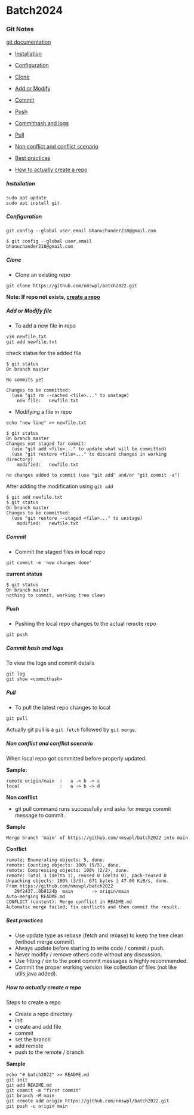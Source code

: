 # Batch2024

### Git Notes

[git documentation](https://git-scm.com/docs)


- [Installation](#installation)
- [Configuration](#configuration)
- [Clone](#clone)
- [Add or Modify](#add-or-modify-file)
- [Commit](#commit)
- [Push](#push)
- [Commithash and logs](#commit-hash-and-logs)

- [Pull](#pull)
- [Non conflict and conflict scenario](#non-conflict-and-conflict-scenario)
- [Best practices](#best-practices)


- [How to actually create a repo](#how-to-actually-create-a-repo)

##### Installation

```
sudo apt update
sudo apt install git
```

##### Configuration

```
git config --global user.email bhanuchander210@gmail.com

$ git config --global user.email
bhanuchander210@gmail.com
```

##### Clone

- Clone an existing repo

```
git clone https://github.com/nmswpl/batch2022.git
```

**Note: If repo not exists, [create a repo](#how-to-actually-create-a-repo)**


##### Add or Modify file

- To add a new file in repo

```
vim newfile.txt
git add newfile.txt
```

check status for the added file

```
$ git status
On branch master

No commits yet

Changes to be committed:
  (use "git rm --cached <file>..." to unstage)
	new file:   newfile.txt
```

- Modifying a file in repo

```
echo "new line" >> newfile.txt
```

```
$ git status
On branch master
Changes not staged for commit:
  (use "git add <file>..." to update what will be committed)
  (use "git restore <file>..." to discard changes in working directory)
	modified:   newfile.txt

no changes added to commit (use "git add" and/or "git commit -a")
```

After adding the modification using `git add`

```
$ git add newfile.txt
$ git status
On branch master
Changes to be committed:
  (use "git restore --staged <file>..." to unstage)
	modified:   newfile.txt
```

##### Commit

- Commit the staged files in local repo

```
git commit -m 'new changes done'
```

**current status**

```
$ git status
On branch master
nothing to commit, working tree clean
```

##### Push

- Pushing the local repo changes to the actual remote repo

```
git push
```


##### Commit hash and logs

To view the logs and commit details
```
git log
git show <commithash>
```

##### Pull

- To pull the latest repo changes to local

```
git pull
```

Actually git pull is a `git fetch` followed by `git merge`.

##### Non conflict and conflict scenario

When local repo got committed before properly updated.

**Sample:**
```
remote origin/main  :   a -> b -> c
local               :   a -> b -> d
```

**Non conflict**

- git pull command runs successfully and asks for merge commit message to commit.

**Sample**
```
Merge branch 'main' of https://github.com/nmswpl/batch2022 into main
```


**Conflict**

```
remote: Enumerating objects: 5, done.
remote: Counting objects: 100% (5/5), done.
remote: Compressing objects: 100% (2/2), done.
remote: Total 3 (delta 1), reused 0 (delta 0), pack-reused 0
Unpacking objects: 100% (3/3), 671 bytes | 47.00 KiB/s, done.
From https://github.com/nmswpl/batch2022
   29f2437..0b9124b  main       -> origin/main
Auto-merging README.md
CONFLICT (content): Merge conflict in README.md
Automatic merge failed; fix conflicts and then commit the result.
```


##### Best practices

- Use update type as rebase (fetch and rebase) to keep the tree clean (without merge commit).
- Always update before starting to write code / commit / push.
- Never modify / remove others code without any discussion.
- Use fitting / on to the point commit messages is highly recommended.
- Commit the proper working version like collection of files (not like utils.java added).


##### How to actually create a repo

Steps to create a repo

- Create a repo directory
- init
- create and add file
- commit
- set the branch
- add remote 
- push to the remote / branch

**Sample**
```
echo "# batch2022" >> README.md
git init
git add README.md
git commit -m "first commit"
git branch -M main
git remote add origin https://github.com/nmswpl/batch2022.git
git push -u origin main
```
